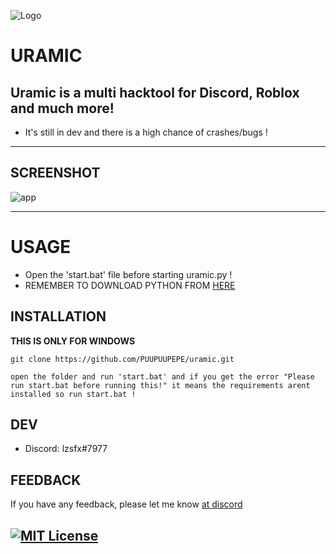 
![Logo](https://lzsfx.likes.cash/r/LogoMakr-5Z4AJO.png?size=48px)


# URAMIC
Uramic is a multi hacktool for Discord, Roblox and much more!
-
- It's still in dev and there is a high chance of crashes/bugs !
---




## SCREENSHOT

![app](https://lzsfx.likes.cash/r/ldz6mzbh0a0.png)


----


# USAGE

 - Open the 'start.bat' file before starting uramic.py !
 - REMEMBER TO DOWNLOAD PYTHON FROM [HERE](https://www.python.org/downloads)
 


## INSTALLATION


**__THIS IS ONLY FOR WINDOWS__**

```
git clone https://github.com/PUUPUUPEPE/uramic.git

open the folder and run 'start.bat' and if you get the error "Please run start.bat before running this!" it means the requirements arent installed so run start.bat !

```

    
## DEV

- Discord: lzsfx#7977

## FEEDBACK

If you have any feedback, please let me know [at discord](https://discord.gg/TBkXU9fBpb)



[![MIT License](https://img.shields.io/badge/work-real-red.svg)](https://choosealicense.com/licenses/mit/)
---
